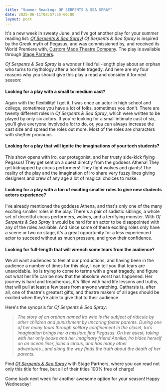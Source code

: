 ```yaml
---
title: "Summer Reading: OF SERPENTS & SEA SPRAY"
date: 2025-06-11T08:57:55-06:00
layout: post
---
```


It's a new week in sweaty June, and I've got another play for your summer reading list: [*Of Serpents & Sea Spray*](https://www.yourstagepartners.com/of-serpents-sea-spray)! *Of Serpents & Sea Spray* is inspired by the Greek myth of Pegasus, and was commissioned by, and received its World Premiere with, [Custom Made Theatre Company](https://www.custommade.org/). The play is available through [Stage Partners](https://www.yourstagepartners.com/).

*Of Serpents & Sea Spray* is a wonder filled full-length play about an orphan who turns to mythology after a horrible tragedy. And here are my four reasons why you should give this play a read and consider it for next season:

 #### Looking for a play with a small to medium cast?  

Again with the flexibility! I get it, I was once an actor in high school and college, sometimes you have a lot of folks, sometimes you don't. There are twenty different roles in *Of Serpents & Sea Spray*, which were written to be played by only six actors. If you're looking for a small intimate cast of six, you'll give everyone involved a *lot* to do, or, you can always increase the cast size and spread the roles out more. Most of the roles are characters with she/her pronouns.

 #### Looking for a play that will ignite the imaginations of your tech students?  

 This show opens with Iro, our protagonist, and her trusty side-kick flying Pegasus! They get sent on a quest directly from the goddess Athena! They get kidnapped by circus performers! They fight wolves and giants! The reality of the play and the imagination of Iro share very fuzzy lines giving designers and crew of any age a lot of magical choices to make.

 #### Looking for a play with a ton of exciting smaller roles to give new students actors experience?  

 I've already mentioned the goddess Athena, and that's only one of the many exciting smaller roles in the play. There's a pair of sadistic siblings, a whole set of deceitful circus performers, wolves, and a terrifying monster. With *Of Serpents & Sea Spray* it would be hard for an actor to be disappointed with any of the roles available. And since some of these exciting roles only have a scene or two on stage, it's a great opportunity for a less experienced actor to succeed without as much pressure, and grow their confidence.

 #### Looking for full-length that will wrench some tears from the audience?  

We all want audiences to feel at our productions, and having been in the audience a number of times for this play, I can tell you that tears are unavoidable. Iro is trying to come to terms with a great tragedy, and figure out what her life can be now that the absolute worst has happened. Her journey is hard and treacherous, it's filled with hard life lessons and truths, that will pull at least a few tears from anyone watching. Catharsis is, after all, one of theatre's greatest gifts, and theatre makers of all ages should be excited when they're able to give that to their audience.

 Here's the synopsis for *Of Serpents & Sea Spray*:

 >*The story of an orphan named Iro who is the subject of ridicule by other children and punishment by uncaring foster parents. During one of her many tours through solitary confinement in the closet, Iro’s imagination brings her a mission: find Pegasus. On her quest, taking with her only books and her imaginary friend Annika, Iro hides herself on an ocean liner, joins a circus, and has many other adventures...and along the way finds the truth about the death of her parents.*

Find [*Of Serpents & Sea Spray*](https://www.yourstagepartners.com/of-serpents-sea-spray) with Stage Partners, where you can read not only this title for free, but all of their titles 100% free of charge!

Come back next week for another awesome option for your season! Happy Wednesday!  

